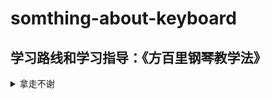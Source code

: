 # somthing-about-keyboard

## 学习路线和学习指导：《方百里钢琴教学法》
<details>
  <summary>拿走不谢</summary>
  链接: https://pan.baidu.com/s/1ckti8aleg3gqcySkjsjq7w 提取码: jcj9 复制这段内容后打开百度网盘手机App，操作更方便哦
</details>
